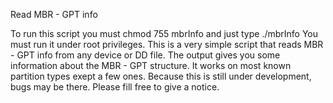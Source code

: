Read MBR - GPT info

To run this script you must chmod 755 mbrInfo and just type ./mbrInfo
You must run it under root privileges.
This is a very simple script that reads MBR - GPT info from any device
or DD file. The output gives you some information about the MBR - GPT
structure. It works on most known partition types exept a few ones.
Because this is still under development, bugs may be there. Please
fill free to give a notice.
